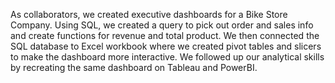 As collaborators, we created executive dashboards for a Bike Store Company. Using SQL, we created a query to pick out order and sales info and create functions for revenue and total product. We then connected the SQL database to 
Excel workbook where we created pivot tables and slicers to make the dashboard more interactive. We followed up our analytical skills by recreating the same dashboard on Tableau and PowerBI.
